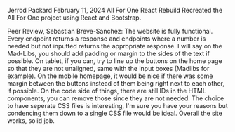 Jerrod Packard
February 11, 2024
All For One React Rebuild
Recreated the All For One project using React and Bootstrap.

Peer Review, Sebastian Breve-Sanchez: The website is fully functional. Every endpoint returns a response and endpoints where a number is needed but not inputted returns the appropriate response. I will say on the Mad-Libs, you should add padding or margin to the sides of the text if possible. On tablet, if you can, try to line up the buttons on the home page so that they are not unaligned, same with the input boxes (Madlibs for example). On the mobile homepage, it would be nice if there was some margin between the buttons instead of them being right next to each other, if possible. 
On the code side of things, there are still IDs in the HTML components, you can remove those since they are not needed. The choice to have seperate CSS files is interesting, I'm sure you have your reasons but condencing them down to a single CSS file would be ideal. Overall the site works, solid job.